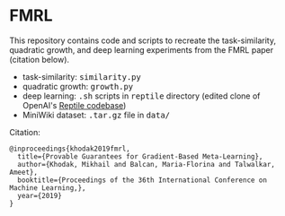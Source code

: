 # FMRL

This repository contains code and scripts to recreate the task-similarity, quadratic growth, and deep learning experiments from the FMRL paper (citation below).

* task-similarity: <tt>similarity.py</tt>
* quadratic growth: <tt>growth.py</tt>
* deep learning: <tt>.sh</tt> scripts in <tt>reptile</tt> directory (edited clone of OpenAI's [Reptile codebase](https://github.com/openai/supervised-reptile))
* MiniWiki dataset: <tt>.tar.gz</tt> file in <tt>data/</tt>

Citation:
  
    @inproceedings{khodak2019fmrl,
      title={Provable Guarantees for Gradient-Based Meta-Learning},
      author={Khodak, Mikhail and Balcan, Maria-Florina and Talwalkar, Ameet},
      booktitle={Proceedings of the 36th International Conference on Machine Learning,},
      year={2019}
    }
